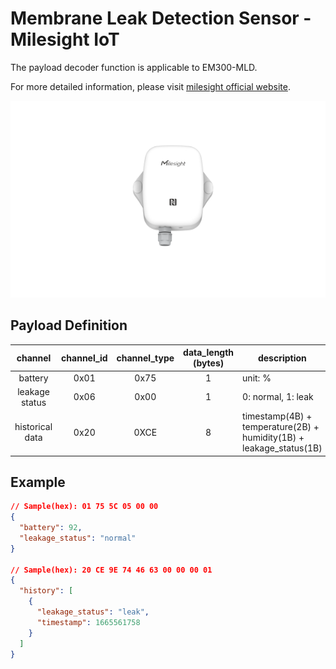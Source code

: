 # Membrane Leak Detection Sensor - Milesight IoT

The payload decoder function is applicable to EM300-MLD.

For more detailed information, please visit [milesight official website](https://www.milesight-iot.com).

![EM300-MLD](EM300-MLD.png)

## Payload Definition

|     channel     | channel_id | channel_type | data_length (bytes) | description                                                         |
| :-------------: | :--------: | :----------: | :-----------------: | ------------------------------------------------------------------- |
|     battery     |    0x01    |     0x75     |          1          | unit: %                                                             |
| leakage status  |    0x06    |     0x00     |          1          | 0: normal, 1: leak                                                  |
| historical data |    0x20    |     0XCE     |          8          | timestamp(4B) + temperature(2B) + humidity(1B) + leakage_status(1B) |

## Example

```json
// Sample(hex): 01 75 5C 05 00 00
{
  "battery": 92,
  "leakage_status": "normal"
}

// Sample(hex): 20 CE 9E 74 46 63 00 00 00 01
{
  "history": [
    {
      "leakage_status": "leak",
      "timestamp": 1665561758
    }
  ]
}
```
